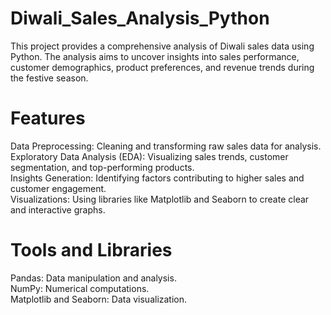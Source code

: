 # Diwali_Sales_Analysis_Python
This project provides a comprehensive analysis of Diwali sales data using Python. The analysis aims to uncover insights into sales performance, customer demographics, product preferences, and revenue trends during the festive season.

# Features
Data Preprocessing: Cleaning and transforming raw sales data for analysis.  
Exploratory Data Analysis (EDA): Visualizing sales trends, customer segmentation, and top-performing products.  
Insights Generation: Identifying factors contributing to higher sales and customer engagement.  
Visualizations: Using libraries like Matplotlib and Seaborn to create clear and interactive graphs.  

# Tools and Libraries  
Pandas: Data manipulation and analysis.  
NumPy: Numerical computations.  
Matplotlib and Seaborn: Data visualization.  
